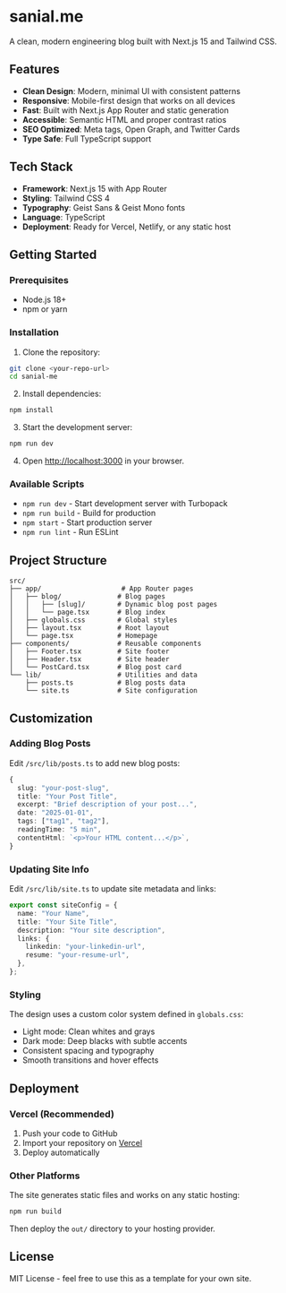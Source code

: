 # sanial.me

A clean, modern engineering blog built with Next.js 15 and Tailwind CSS.

## Features

- **Clean Design**: Modern, minimal UI with consistent patterns
- **Responsive**: Mobile-first design that works on all devices
- **Fast**: Built with Next.js App Router and static generation
- **Accessible**: Semantic HTML and proper contrast ratios
- **SEO Optimized**: Meta tags, Open Graph, and Twitter Cards
- **Type Safe**: Full TypeScript support

## Tech Stack

- **Framework**: Next.js 15 with App Router
- **Styling**: Tailwind CSS 4
- **Typography**: Geist Sans & Geist Mono fonts
- **Language**: TypeScript
- **Deployment**: Ready for Vercel, Netlify, or any static host

## Getting Started

### Prerequisites

- Node.js 18+ 
- npm or yarn

### Installation

1. Clone the repository:
```bash
git clone <your-repo-url>
cd sanial-me
```

2. Install dependencies:
```bash
npm install
```

3. Start the development server:
```bash
npm run dev
```

4. Open [http://localhost:3000](http://localhost:3000) in your browser.

### Available Scripts

- `npm run dev` - Start development server with Turbopack
- `npm run build` - Build for production
- `npm start` - Start production server
- `npm run lint` - Run ESLint

## Project Structure

```
src/
├── app/                    # App Router pages
│   ├── blog/              # Blog pages
│   │   ├── [slug]/        # Dynamic blog post pages
│   │   └── page.tsx       # Blog index
│   ├── globals.css        # Global styles
│   ├── layout.tsx         # Root layout
│   └── page.tsx           # Homepage
├── components/            # Reusable components
│   ├── Footer.tsx         # Site footer
│   ├── Header.tsx         # Site header
│   └── PostCard.tsx       # Blog post card
└── lib/                   # Utilities and data
    ├── posts.ts           # Blog posts data
    └── site.ts            # Site configuration
```

## Customization

### Adding Blog Posts

Edit `/src/lib/posts.ts` to add new blog posts:

```typescript
{
  slug: "your-post-slug",
  title: "Your Post Title",
  excerpt: "Brief description of your post...",
  date: "2025-01-01",
  tags: ["tag1", "tag2"],
  readingTime: "5 min",
  contentHtml: `<p>Your HTML content...</p>`,
}
```

### Updating Site Info

Edit `/src/lib/site.ts` to update site metadata and links:

```typescript
export const siteConfig = {
  name: "Your Name",
  title: "Your Site Title",
  description: "Your site description",
  links: {
    linkedin: "your-linkedin-url",
    resume: "your-resume-url",
  },
};
```

### Styling

The design uses a custom color system defined in `globals.css`:

- Light mode: Clean whites and grays
- Dark mode: Deep blacks with subtle accents
- Consistent spacing and typography
- Smooth transitions and hover effects

## Deployment

### Vercel (Recommended)

1. Push your code to GitHub
2. Import your repository on [Vercel](https://vercel.com)
3. Deploy automatically

### Other Platforms

The site generates static files and works on any static hosting:

```bash
npm run build
```

Then deploy the `out/` directory to your hosting provider.

## License

MIT License - feel free to use this as a template for your own site.
